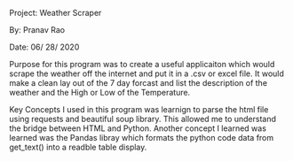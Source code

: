 Project: Weather Scraper

By: Pranav Rao

Date: 06/ 28/ 2020

Purpose for this  program was to create a useful applicaiton which would scrape the weather off the internet and put it in a .csv or excel file. It would make a clean lay out of the 7 day forcast and list the description of the weather and the High or Low of the Temperature. 

Key Concepts I used in this program was learnign to parse the html file using requests and beautiful soup library. This allowed me to understand the bridge between HTML and Python. Another concept I learned was learned was the Pandas libray which formats the python code data from get_text() into a readble table display. 
